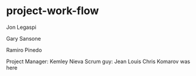 # project-work-flow

Jon Legaspi


Gary Sansone

Ramiro Pinedo



Project Manager: Kemley Nieva
Scrum guy: Jean Louis
Chris Komarov was here


